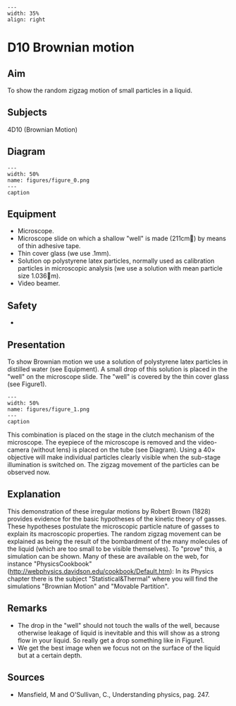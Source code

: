 
```{figure} /figures/busy.png
---
width: 35%
align: right
```
# D10 Brownian motion 
    
  
## Aim   
 To show the random zigzag motion of small particles in a liquid.    
  
## Subjects   
 4D10 (Brownian Motion)   
  
## Diagram   
   
```{figure} figures/figure_0.png  
---  
width: 50%  
name: figures/figure_0.png  
---  
caption  
``` 
     
  
## Equipment   
 
 *  Microscope. 
 *  Microscope slide on which a shallow "well" is made (211cm) by means of thin adhesive tape. 
 *  Thin cover glass (we use .1mm). 
 *  Solution op polystyrene latex particles, normally used as calibration particles in microscopic analysis (we use a solution with mean particle size 1.036m). 
 *  Video beamer.   
  
## Safety   
 
 * 
      
  
## Presentation   
 To show Brownian motion we use a solution of polystyrene latex particles in distilled water (see Equipment). A small drop of this solution is placed in the "well" on the microscope slide. The "well" is covered by the thin cover glass (see Figure1).     
```{figure} figures/figure_1.png  
---  
width: 50%  
name: figures/figure_1.png  
---  
caption  
``` 
 This combination is placed on the stage in the clutch mechanism of the microscope. The eyepiece of the microscope is removed and the video-camera (without lens) is placed on the tube (see Diagram). Using a 40× objective will make individual particles clearly visible when the sub-stage illumination is switched on. The zigzag movement of the particles can be observed now.    
  
## Explanation   
 This demonstration of these irregular motions by Robert Brown (1828) provides evidence for the basic hypotheses of the kinetic theory of gasses. These hypotheses postulate the microscopic particle nature of gasses to explain its macroscopic properties. The random zigzag movement can be explained as being the result of the bombardment of the many molecules of the liquid (which are too small to be visible themselves). To "prove" this, a simulation can be shown. Many of these are available on the web, for instance "PhysicsCookbook" (http://webphysics.davidson.edu/cookbook/Default.htm): In its Physics chapter there is the subject "Statistical&Thermal" where you will find the simulations "Brownian Motion" and "Movable Partition".    
  
## Remarks   
 
 *  The drop in the "well" should not touch the walls of the well, because otherwise leakage of liquid is inevitable and this will show as a strong flow in your liquid. So really get a drop something like in Figure1. 
 *  We get the best image when we focus not on the surface of the liquid but at a certain depth.
   
  
## Sources   
 
 *  Mansfield, M and O'Sullivan, C., Understanding physics, pag. 247.
  